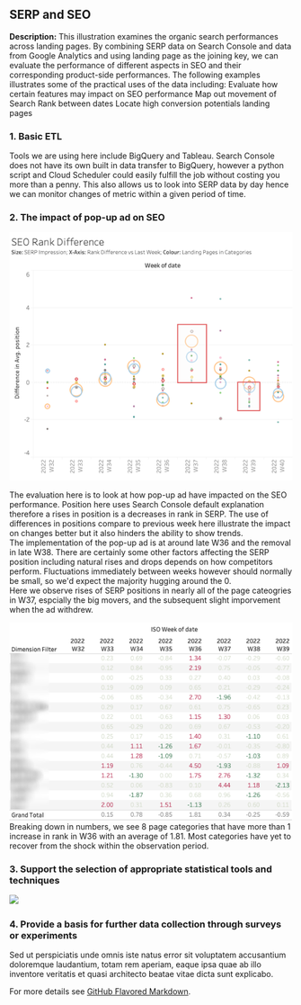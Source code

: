 ## SERP and SEO

**Description:** This illustration examines the organic search performances across landing pages.  By combining SERP data on Search Console and data from Google Analytics and using landing page as the joining key, we can evaluate the performance of different aspects in SEO and their corresponding product-side performances.  The following examples illustrates some of the practical uses of the data including:
Evaluate how certain features may impact on SEO performance
Map out movement of Search Rank between dates
Locate high conversion potentials landing pages

### 1. Basic ETL

Tools we are using here include BigQuery and Tableau.  Search Console does not have its own built in data transfer to BigQuery, however a python script and Cloud Scheduler could easily fulfill the job without costing you more than a penny.  This also allows us to look into SERP data by day hence we can monitor changes of metric within a given period of time.  


### 2. The impact of pop-up ad on SEO

<img src="images/seo_rank_difference.png?raw=true"/>

The evaluation here is to look at how pop-up ad have impacted on the SEO performance.  Position here uses Search Console default explanation therefore a rises in position is a decreases in rank in SERP.  The use of differences in positions compare to previous week here illustrate the impact on changes better but it also hinders the ability to show trends.  
The implementation of the pop-up ad is at around late W36 and the removal in late W38.  There are certainly some other factors affecting the SERP position including natural rises and drops depends on how competitors perform.  Fluctuations immediately between weeks however should normally be small, so we'd expect the majority hugging around the 0.  
Here we observe rises of SERP positions in nearly all of the page cateogries in W37, espcially the big movers, and the subsequent slight imporvement when the ad withdrew.  

<img src="images/rank_difference_table_blur.png?raw=true"/>
Breaking down in numbers, we see 8 page categories that have more than 1 increase in rank in W36 with an average of 1.81.  Most categories have yet to recover from the shock within the observation period.




### 3. Support the selection of appropriate statistical tools and techniques

<img src="images/dummy_thumbnail.jpg?raw=true"/>

### 4. Provide a basis for further data collection through surveys or experiments

Sed ut perspiciatis unde omnis iste natus error sit voluptatem accusantium doloremque laudantium, totam rem aperiam, eaque ipsa quae ab illo inventore veritatis et quasi architecto beatae vitae dicta sunt explicabo. 

For more details see [GitHub Flavored Markdown](https://guides.github.com/features/mastering-markdown/).
